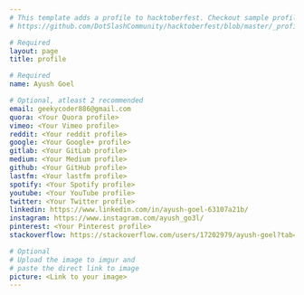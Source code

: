 ```yaml
---
# This template adds a profile to hacktoberfest. Checkout sample profile at
# https://github.com/DotSlashCommunity/hacktoberfest/blob/master/_profile/ksdme.md

# Required
layout: page
title: profile

# Required
name: Ayush Goel

# Optional, atleast 2 recommended
email: geekycoder886@gmail.com
quora: <Your Quora profile>
vimeo: <Your Vimeo profile>
reddit: <Your reddit profile>
google: <Your Google+ profile>
gitlab: <Your GitLab profile>
medium: <Your Medium profile>
github: <Your GitHub profile> 
lastfm: <Your lastfm profile>
spotify: <Your Spotify profile>
youtube: <Your YouTube profile>
twitter: <Your Twitter profile>
linkedin: https://www.linkedin.com/in/ayush-goel-63107a21b/
instagram: https://www.instagram.com/ayush_go3l/
pinterest: <Your Pinterest profile>
stackoverflow: https://stackoverflow.com/users/17202979/ayush-goel?tab=profile

# Optional
# Upload the image to imgur and
# paste the direct link to image
picture: <Link to your image>
---
```

